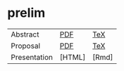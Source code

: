 
<!-- README.md is generated from README.Rmd. Please edit that file -->

# prelim

<!-- badges: start -->

<!-- badges: end -->

|              |                          |                                |
| ------------ | ------------------------ | ------------------------------ |
| Abstract     | [PDF](docs/abstract.pdf) | [TeX](submission/abstract.tex) |
| Proposal     | [PDF](docs/proposal.pdf) | [TeX](submission/proposal.tex) |
| Presentation | \[HTML\]                 | \[Rmd\]                        |
